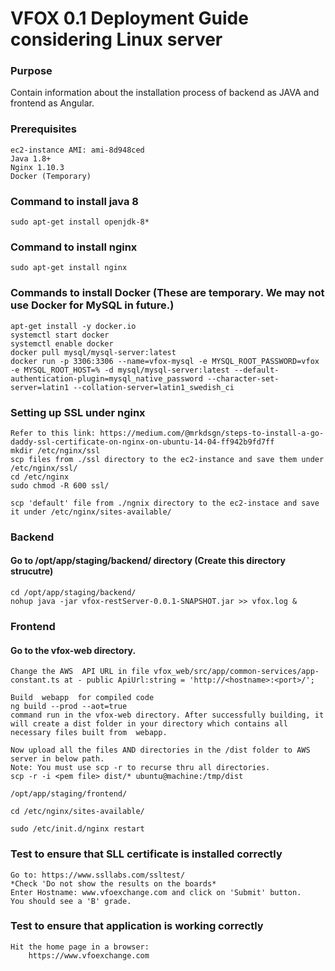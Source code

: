 # VFOX 0.1 Deployment Guide considering Linux server

### Purpose
 Contain information about the installation process of backend as JAVA and frontend as Angular.
### Prerequisites
```
ec2-instance AMI: ami-8d948ced
Java 1.8+
Nginx 1.10.3
Docker (Temporary)
```

### Command to install java 8
    sudo apt-get install openjdk-8*

### Command to install nginx
    sudo apt-get install nginx
    
### Commands to install Docker (These are temporary. We may not use Docker for MySQL in future.)
    apt-get install -y docker.io
    systemctl start docker
    systemctl enable docker
    docker pull mysql/mysql-server:latest
    docker run -p 3306:3306 --name=vfox-mysql -e MYSQL_ROOT_PASSWORD=vfox -e MYSQL_ROOT_HOST=% -d mysql/mysql-server:latest --default-authentication-plugin=mysql_native_password --character-set-server=latin1 --collation-server=latin1_swedish_ci
    
### Setting up SSL under nginx    
    Refer to this link: https://medium.com/@mrkdsgn/steps-to-install-a-go-daddy-ssl-certificate-on-nginx-on-ubuntu-14-04-ff942b9fd7ff
    mkdir /etc/nginx/ssl
    scp files from ./ssl directory to the ec2-instance and save them under /etc/nginx/ssl/
    cd /etc/nginx
    sudo chmod -R 600 ssl/    
    
    scp 'default' file from ./ngnix directory to the ec2-instace and save it under /etc/nginx/sites-available/

### Backend
#### Go to /opt/app/staging/backend/ directory (Create this directory strucutre)
    cd /opt/app/staging/backend/
    nohup java -jar vfox-restServer-0.0.1-SNAPSHOT.jar >> vfox.log &
### Frontend
#### Go to the vfox-web directory.
    Change the AWS  API URL in file vfox_web/src/app/common-services/app-constant.ts at - public ApiUrl:string = 'http://<hostname>:<port>/';

    Build  webapp  for compiled code
    ng build --prod --aot=true
    command run in the vfox-web directory. After successfully building, it will create a dist folder in your directory which contains all necessary files built from  webapp.

    Now upload all the files AND directories in the /dist folder to AWS server in below path.
    Note: You must use scp -r to recurse thru all directories.
    scp -r -i <pem file> dist/* ubuntu@machine:/tmp/dist
    
    /opt/app/staging/frontend/
    
    cd /etc/nginx/sites-available/  
    
    sudo /etc/init.d/nginx restart

### Test to ensure that SLL certificate is installed correctly
    Go to: https://www.ssllabs.com/ssltest/
    *Check 'Do not show the results on the boards*
    Enter Hostname: www.vfoexchange.com and click on 'Submit' button.
    You should see a 'B' grade.

### Test to ensure that application is working correctly
    Hit the home page in a browser:
        https://www.vfoexchange.com
